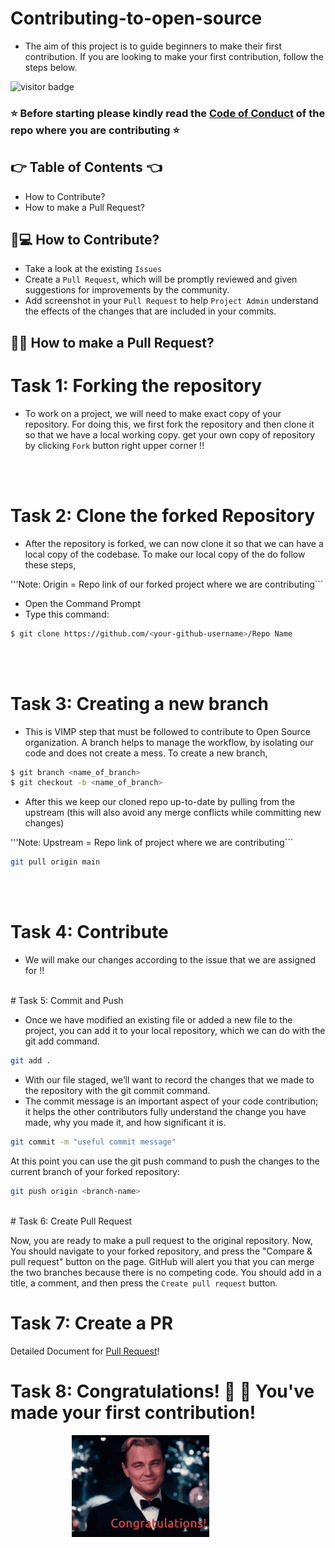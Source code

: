 # Contributing-to-open-source
- The aim of this project is to guide beginners to make their first contribution. If you are looking to make your first contribution, follow the steps below.

![visitor badge](https://visitor-badge.glitch.me/badge?page_id=TG922/Contributing-to-open-source&left_color=default&right_color=red)

### :star: Before starting please kindly read the [Code of Conduct](/CODE_OF_CONDUCT.md) of the repo where you are contributing :star:

## :point_right: Table of Contents :point_left:
  - How to Contribute?
  - How to make a Pull Request?

## :thinking:💻 How to Contribute?

- Take a look at the existing ```Issues```
- Create a ```Pull Request```, which will be promptly reviewed and given suggestions for improvements by the community.
- Add screenshot in your ```Pull Request``` to help ```Project Admin``` understand the effects of the changes that are included in your commits.


## :man_shrugging: How to make a Pull Request?

# Task 1: Forking the repository

- To work on a project, we will need to make exact copy of your repository. For doing this, we first fork the repository and then clone it so that we have a local working copy. get your own copy of repository by clicking ```Fork``` button right upper corner !!
 
<br></br>

# Task 2: Clone the forked Repository

- After the repository is forked, we can now clone it so that we can have a local copy of the codebase. To make our local copy of the do follow these steps,

'''Note: Origin = Repo link of our forked project where we are contributing```

- Open the Command Prompt
- Type this command:

```bash
$ git clone https://github.com/<your-github-username>/Repo Name
```

<br></br>
# Task 3: Creating a new branch

- This is VIMP step that must be followed to contribute to Open Source organization. A branch helps to manage the workflow, by isolating our code and does not create a mess. To create a new branch,

```bash
$ git branch <name_of_branch>
$ git checkout -b <name_of_branch>
```

- After this we keep our cloned repo up-to-date by pulling from the upstream (this will also avoid any merge conflicts while committing new changes)

'''Note: Upstream = Repo link of project where we are contributing```

```bash
git pull origin main
```

<br><br>
# Task 4: Contribute

- We will make our changes according to the issue that we are assigned for !!

<br>
# Task 5: Commit and Push

- Once we have modified an existing file or added a new file to the project, you can add it to your local repository, which we can do with the git add command.

```bash
git add .
```

- With our file staged, we’ll want to record the changes that we made to the repository with the git commit command.
- The commit message is an important aspect of your code contribution; it helps the other contributors fully understand the change you have made, why you made it, and how significant it is.

```bash
git commit -m "useful commit message"
```

At this point you can use the git push command to push the changes to the current branch of your forked repository:

```bash
git push origin <branch-name>
```

<br>
# Task 6: Create Pull Request

Now, you are ready to make a pull request to the original repository. Now, You should navigate to your forked repository, and press the "Compare & pull request" button on the page. GitHub will alert you that you can merge the two branches because there is no competing code. You should add in a title, a comment, and then press the ```Create pull request``` button.


# Task 7: Create a PR

Detailed Document for [Pull Request](https://help.github.com/en/github/collaborating-with-issues-and-pull-requests/creating-a-pull-request)!

# Task 8: **Congratulations!** :tada: :tada: You've made your first contribution!

&nbsp;&nbsp;&nbsp;&nbsp;&nbsp;&nbsp;&nbsp;&nbsp;&nbsp;&nbsp;&nbsp;&nbsp;&nbsp;&nbsp;&nbsp;&nbsp;&nbsp;&nbsp;&nbsp;&nbsp;&nbsp;&nbsp;&nbsp;&nbsp;&nbsp;<img src= "https://github.com/TG922/Contributing-to-open-source/blob/main/Images/Leonardo%20congrats.gif">

</br>


